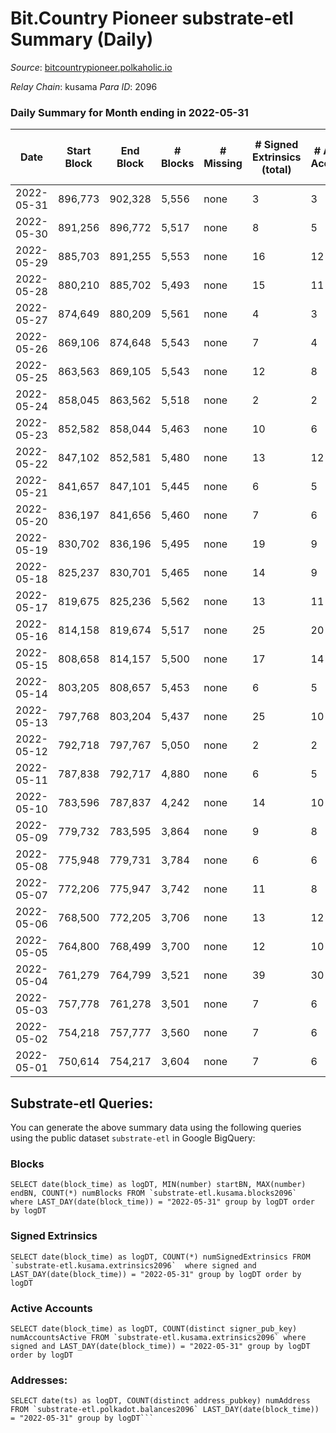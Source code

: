 # Bit.Country Pioneer substrate-etl Summary (Daily)

_Source_: [bitcountrypioneer.polkaholic.io](https://bitcountrypioneer.polkaholic.io)

*Relay Chain*: kusama
*Para ID*: 2096



### Daily Summary for Month ending in 2022-05-31


| Date | Start Block | End Block | # Blocks | # Missing | # Signed Extrinsics (total) | # Active Accounts | # Addresses with Balances | # Events | # Transfers | # XCM Transfers In | # XCM Transfers Out |
| ---- | ----------- | --------- | -------- | --------- | --------------------------- | ----------------- | ------------------------- | -------- | ----------- | ------------------ | ------------------- |
| 2022-05-31 | 896,773 | 902,328 | 5,556 | none  | 3 | 3 | 16,447 | 11,284 | 153  |   |   |
| 2022-05-30 | 891,256 | 896,772 | 5,517 | none  | 8 | 5 | 16,447 | 11,285 | 207  |   |   |
| 2022-05-29 | 885,703 | 891,255 | 5,553 | none  | 16 | 12 | 16,447 | 11,768 | 582  |   |   |
| 2022-05-28 | 880,210 | 885,702 | 5,493 | none  | 15 | 11 | 16,447 | 11,643 | 578  |   |   |
| 2022-05-27 | 874,649 | 880,209 | 5,561 | none  | 4 | 3 | 16,447 | 11,302 | 156  |   |   |
| 2022-05-26 | 869,106 | 874,648 | 5,543 | none  | 7 | 4 | 16,447 | 11,353 | 228  |   |   |
| 2022-05-25 | 863,563 | 869,105 | 5,543 | none  | 12 | 8 | 16,447 | 11,527 | 377  |   |   |
| 2022-05-24 | 858,045 | 863,562 | 5,518 | none  | 2 | 2 | 16,447 | 11,149 | 205  |   |   |
| 2022-05-23 | 852,582 | 858,044 | 5,463 | none  | 10 | 6 | 16,397 | 11,304 | 324  |   |   |
| 2022-05-22 | 847,102 | 852,581 | 5,480 | none  | 13 | 12 | 16,397 | 11,555 | 526  |   |   |
| 2022-05-21 | 841,657 | 847,101 | 5,445 | none  | 6 | 5 | 16,397 | 11,185 | 261  |   |   |
| 2022-05-20 | 836,197 | 841,656 | 5,460 | none  | 7 | 6 | 16,397 | 11,266 | 311  |   |   |
| 2022-05-19 | 830,702 | 836,196 | 5,495 | none  | 19 | 9 | 16,397 | 11,632 | 543  |   |   |
| 2022-05-18 | 825,237 | 830,701 | 5,465 | none  | 14 | 9 | 16,397 | 11,465 | 461  |   |   |
| 2022-05-17 | 819,675 | 825,236 | 5,562 | none  | 13 | 11 | 16,397 | 11,757 | 668  |   |   |
| 2022-05-16 | 814,158 | 819,674 | 5,517 | none  | 25 | 20 | 16,347 | 11,938 | 779  |   |   |
| 2022-05-15 | 808,658 | 814,157 | 5,500 | none  | 17 | 14 | 16,347 | 11,750 | 660  |   |   |
| 2022-05-14 | 803,205 | 808,657 | 5,453 | none  | 6 | 5 | 16,347 | 11,172 | 232  |   |   |
| 2022-05-13 | 797,768 | 803,204 | 5,437 | none  | 25 | 10 | 16,347 | 11,583 | 580  |   |   |
| 2022-05-12 | 792,718 | 797,767 | 5,050 | none  | 2 | 2 | 16,347 | 10,182 | 71  |   |   |
| 2022-05-11 | 787,838 | 792,717 | 4,880 | none  | 6 | 5 | 16,346 | 10,037 | 240  |   |   |
| 2022-05-10 | 783,596 | 787,837 | 4,242 | none  | 14 | 10 | 16,346 | 9,021 | 463  |   |   |
| 2022-05-09 | 779,732 | 783,595 | 3,864 | none  | 9 | 8 | 16,346 | 8,166 | 496  |   |   |
| 2022-05-08 | 775,948 | 779,731 | 3,784 | none  | 6 | 6 | 16,296 | 7,936 | 334  |   |   |
| 2022-05-07 | 772,206 | 775,947 | 3,742 | none  | 11 | 8 | 16,296 | 7,944 | 405  |   |   |
| 2022-05-06 | 768,500 | 772,205 | 3,706 | none  | 13 | 12 | 16,296 | 8,063 | 582  |   |   |
| 2022-05-05 | 764,800 | 768,499 | 3,700 | none  | 12 | 10 | 16,296 | 7,903 | 545  |   |   |
| 2022-05-04 | 761,279 | 764,799 | 3,521 | none  | 39 | 30 | 16,246 | 8,334 | 1,193  |   |   |
| 2022-05-03 | 757,778 | 761,278 | 3,501 | none  | 7 | 6 | 16,196 | 7,244 | 207  |   |   |
| 2022-05-02 | 754,218 | 757,777 | 3,560 | none  | 7 | 6 | 16,196 | 7,470 | 408  |   |   |
| 2022-05-01 | 750,614 | 754,217 | 3,604 | none  | 7 | 6 | 16,146 | 7,429 | 186  |   |   |

## Substrate-etl Queries:
You can generate the above summary data using the following queries using the public dataset `substrate-etl` in Google BigQuery:


### Blocks
```
SELECT date(block_time) as logDT, MIN(number) startBN, MAX(number) endBN, COUNT(*) numBlocks FROM `substrate-etl.kusama.blocks2096`  where LAST_DAY(date(block_time)) = "2022-05-31" group by logDT order by logDT
```


### Signed Extrinsics
```
SELECT date(block_time) as logDT, COUNT(*) numSignedExtrinsics FROM `substrate-etl.kusama.extrinsics2096`  where signed and LAST_DAY(date(block_time)) = "2022-05-31" group by logDT order by logDT
```


### Active Accounts
```
SELECT date(block_time) as logDT, COUNT(distinct signer_pub_key) numAccountsActive FROM `substrate-etl.kusama.extrinsics2096` where signed and LAST_DAY(date(block_time)) = "2022-05-31" group by logDT order by logDT
```


### Addresses:
```
SELECT date(ts) as logDT, COUNT(distinct address_pubkey) numAddress FROM `substrate-etl.polkadot.balances2096` LAST_DAY(date(block_time)) = "2022-05-31" group by logDT```

